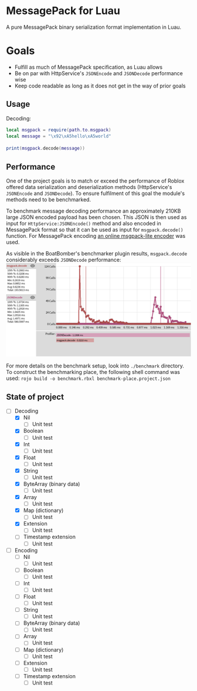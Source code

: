 # MessagePack for Luau

A pure MessagePack binary serialization format implementation in Luau.

# Goals

* Fulfill as much of MessagePack specification, as Luau allows
* Be on par with HttpService's `JSONEncode` and `JSONDecode` performance wise
* Keep code readable as long as it does not get in the way of prior goals

## Usage

Decoding:
```lua
local msgpack = require(path.to.msgpack)
local message = "\x92\xA5hello\xA5world"

print(msgpack.decode(message))
```

## Performance

One of the project goals is to match or exceed the performance of Roblox offered data serialization and deserialization methods (HttpService's `JSONEncode` and `JSONDecode`).
To ensure fulfilment of this goal the module's methods need to be benchmarked.

To benchmark message decoding performance an approximately 210KB large JSON encoded payload has been chosen.
This JSON is then used as input for `HttpService:JSONEncode()` method and also encoded in MessagePack format so that it can be used as input for `msgpack.decode()` function.
For MessagePack encoding [an online msgpack-lite encoder](https://kawanet.github.io/msgpack-lite/) was used.

As visible in the BoatBomber's benchmarker plugin results, `msgpack.decode` considerably exceeds `JSONDecode` performance:
![Figure with JSONDecode and msgpack.decode benchmark results](./assets/decode-benchmark.png)

For more details on the benchmark setup, look into `./benchmark` directory.
To construct the benchmarking place, the following shell command was used: `rojo build -o benchmark.rbxl benchmark-place.project.json`

## State of project

- [ ] Decoding
  - [x] Nil
    - [ ] Unit test
  - [x] Boolean
    - [ ] Unit test
  - [x] Int
    - [ ] Unit test
  - [x] Float
    - [ ] Unit test
  - [x] String
    - [ ] Unit test
  - [x] ByteArray (binary data)
    - [ ] Unit test
  - [x] Array
    - [ ] Unit test
  - [x] Map (dictionary)
    - [ ] Unit test
  - [x] Extension
    - [ ] Unit test
  - [ ] Timestamp extension
    - [ ] Unit test
- [ ] Encoding
  - [ ] Nil
    - [ ] Unit test
  - [ ] Boolean
    - [ ] Unit test
  - [ ] Int
    - [ ] Unit test
  - [ ] Float
    - [ ] Unit test
  - [ ] String
    - [ ] Unit test
  - [ ] ByteArray (binary data)
    - [ ] Unit test
  - [ ] Array
    - [ ] Unit test
  - [ ] Map (dictionary)
    - [ ] Unit test
  - [ ] Extension
    - [ ] Unit test
  - [ ] Timestamp extension
    - [ ] Unit test
